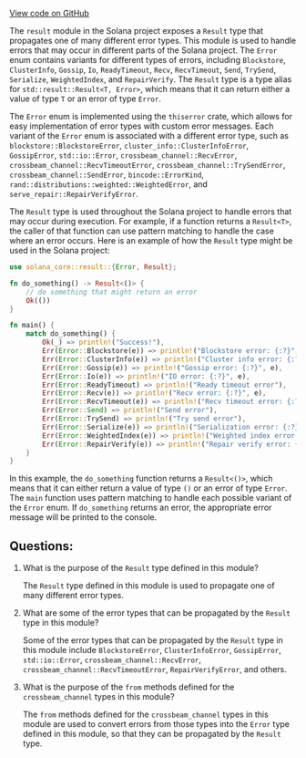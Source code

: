 
[View code on GitHub](https://github.com/solana-labs/solana/blob/master/core/src/result.rs)

The `result` module in the Solana project exposes a `Result` type that propagates one of many different error types. This module is used to handle errors that may occur in different parts of the Solana project. The `Error` enum contains variants for different types of errors, including `Blockstore`, `ClusterInfo`, `Gossip`, `Io`, `ReadyTimeout`, `Recv`, `RecvTimeout`, `Send`, `TrySend`, `Serialize`, `WeightedIndex`, and `RepairVerify`. The `Result` type is a type alias for `std::result::Result<T, Error>`, which means that it can return either a value of type `T` or an error of type `Error`.

The `Error` enum is implemented using the `thiserror` crate, which allows for easy implementation of error types with custom error messages. Each variant of the `Error` enum is associated with a different error type, such as `blockstore::BlockstoreError`, `cluster_info::ClusterInfoError`, `GossipError`, `std::io::Error`, `crossbeam_channel::RecvError`, `crossbeam_channel::RecvTimeoutError`, `crossbeam_channel::TrySendError`, `crossbeam_channel::SendError`, `bincode::ErrorKind`, `rand::distributions::weighted::WeightedError`, and `serve_repair::RepairVerifyError`. 

The `Result` type is used throughout the Solana project to handle errors that may occur during execution. For example, if a function returns a `Result<T>`, the caller of that function can use pattern matching to handle the case where an error occurs. Here is an example of how the `Result` type might be used in the Solana project:

```rust
use solana_core::result::{Error, Result};

fn do_something() -> Result<()> {
    // do something that might return an error
    Ok(())
}

fn main() {
    match do_something() {
        Ok(_) => println!("Success!"),
        Err(Error::Blockstore(e)) => println!("Blockstore error: {:?}", e),
        Err(Error::ClusterInfo(e)) => println!("Cluster info error: {:?}", e),
        Err(Error::Gossip(e)) => println!("Gossip error: {:?}", e),
        Err(Error::Io(e)) => println!("IO error: {:?}", e),
        Err(Error::ReadyTimeout) => println!("Ready timeout error"),
        Err(Error::Recv(e)) => println!("Recv error: {:?}", e),
        Err(Error::RecvTimeout(e)) => println!("Recv timeout error: {:?}", e),
        Err(Error::Send) => println!("Send error"),
        Err(Error::TrySend) => println!("Try send error"),
        Err(Error::Serialize(e)) => println!("Serialization error: {:?}", e),
        Err(Error::WeightedIndex(e)) => println!("Weighted index error: {:?}", e),
        Err(Error::RepairVerify(e)) => println!("Repair verify error: {:?}", e),
    }
}
```

In this example, the `do_something` function returns a `Result<()>`, which means that it can either return a value of type `()` or an error of type `Error`. The `main` function uses pattern matching to handle each possible variant of the `Error` enum. If `do_something` returns an error, the appropriate error message will be printed to the console.
## Questions: 
 1. What is the purpose of the `Result` type defined in this module?
    
    The `Result` type defined in this module is used to propagate one of many different error types.

2. What are some of the error types that can be propagated by the `Result` type in this module?
    
    Some of the error types that can be propagated by the `Result` type in this module include `BlockstoreError`, `ClusterInfoError`, `GossipError`, `std::io::Error`, `crossbeam_channel::RecvError`, `crossbeam_channel::RecvTimeoutError`, `RepairVerifyError`, and others.

3. What is the purpose of the `from` methods defined for the `crossbeam_channel` types in this module?
    
    The `from` methods defined for the `crossbeam_channel` types in this module are used to convert errors from those types into the `Error` type defined in this module, so that they can be propagated by the `Result` type.